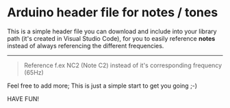 # Arduino header file for notes / tones

This is a simple header file you can download and include into your library path (it's created in Visual Studio Code), for you to easily reference **notes** instead of always referencing the different frequencies.

---

> Reference f.ex NC2 (Note C2) instead of it's corresponding frequency (65Hz)

Feel free to add more; This is just a simple start to get you going ;-)

HAVE FUN!

